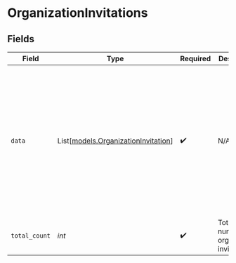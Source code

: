 # OrganizationInvitations


## Fields

| Field                                                                                                                                                                                                                          | Type                                                                                                                                                                                                                           | Required                                                                                                                                                                                                                       | Description                                                                                                                                                                                                                    | Example                                                                                                                                                                                                                        |
| ------------------------------------------------------------------------------------------------------------------------------------------------------------------------------------------------------------------------------ | ------------------------------------------------------------------------------------------------------------------------------------------------------------------------------------------------------------------------------ | ------------------------------------------------------------------------------------------------------------------------------------------------------------------------------------------------------------------------------ | ------------------------------------------------------------------------------------------------------------------------------------------------------------------------------------------------------------------------------ | ------------------------------------------------------------------------------------------------------------------------------------------------------------------------------------------------------------------------------ |
| `data`                                                                                                                                                                                                                         | List[[models.OrganizationInvitation](../models/organizationinvitation.md)]                                                                                                                                                     | :heavy_check_mark:                                                                                                                                                                                                             | N/A                                                                                                                                                                                                                            | [<br/>{<br/>"id": "inv_12345",<br/>"object": "organization_invitation",<br/>"email_address": "user@example.com",<br/>"role": "member",<br/>"organization_id": "org_12345",<br/>"status": "pending",<br/>"created_at": 1617981379,<br/>"updated_at": 1625581379<br/>}<br/>] |
| `total_count`                                                                                                                                                                                                                  | *int*                                                                                                                                                                                                                          | :heavy_check_mark:                                                                                                                                                                                                             | Total number of organization invitations<br/>                                                                                                                                                                                  | 10                                                                                                                                                                                                                             |